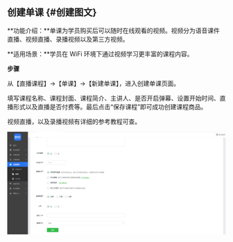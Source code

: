 ## 创建单课 {#创建图文}

**功能介绍：**单课为学员购买后可以随时在线观看的视频。视频分为语音课件直播、视频直播、录播视频以及第三方视频。

**适用场景：**学员在 WiFi 环境下通过视频学习更丰富的课程内容。

**步骤**

从【直播课程】→【单课】→【新建单课】，进入创建单课页面。

填写课程名称、课程封面、课程简介、主讲人、是否开启弹幕、设置开始时间、直播形式以及直播是否付费等。最后点击“保存课程”即可成功创建课程商品。

视频直播，以及录播视频有详细的参考教程可查。

![](/assets/直播.png)

